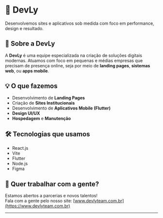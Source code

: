 # 🚀 DevLy

Desenvolvemos sites e aplicativos sob medida com foco em performance, design e resultado.

## 🧠 Sobre a DevLy

A **DevLy** é uma equipe especializada na criação de soluções digitais modernas. Atuamos com foco em pequenas e médias empresas que precisam de presença online, seja por meio de **landing pages**, **sistemas web**, ou **apps mobile**.

## 💡 O que fazemos

- Desenvolvimento de **Landing Pages**
- Criação de **Sites Institucionais**
- Desenvolvimento de **Aplicativos Mobile (Flutter)**
- **Design UI/UX**
- **Hospedagem** e **Manutenção**

## 🛠️ Tecnologias que usamos

- React.js
- Vite
- Flutter
- Node.js
- Figma

## 📩 Quer trabalhar com a gente?

Estamos abertos a parcerias e novos talentos!  
Fala com a gente pelo nosso site: [www.devlyteam.com.br](https://www.devlyteam.com.br)

---
